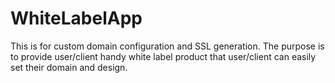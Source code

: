 # WhiteLabelApp
This is for custom domain configuration and SSL generation. The purpose is to provide user/client handy white label product that user/client can easily set their domain and design.
